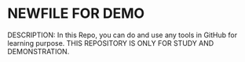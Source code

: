 # NEWFILE FOR DEMO

DESCRIPTION:
In this Repo, you can do and use any tools in GitHub for learning purpose.
THIS REPOSITORY IS ONLY FOR STUDY AND DEMONSTRATION.
